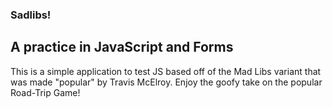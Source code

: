 ### Sadlibs!

## A practice in JavaScript and Forms

This is a simple application to test JS based off of the Mad Libs variant that was made "popular" by Travis McElroy. Enjoy the goofy take on the popular Road-Trip Game!